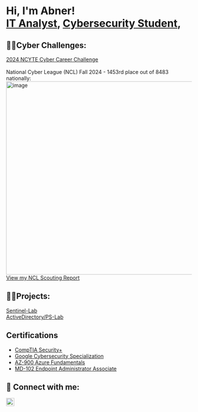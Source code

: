 <h1>Hi, I'm Abner!<br/><a href="https://github.com/AbnerMagana">IT Analyst</a>, <a href="https://www.linkedin.com/in/abner-magana-884834165/">Cybersecurity Student</a>,

<h2>👨‍💻Cyber Challenges:</h2>
<a href="https://github.com/Jabner98/Cyber-Career-Challenge/blob/main/README.md">2024 NCYTE Cyber Career Challenge</a>
<br>
<br>
National Cyber League (NCL) Fall 2024 - 1453rd place out of 8483 nationally:
<br>
<img width="523" alt="image" src="https://github.com/user-attachments/assets/2d11be36-daf8-4d14-bb94-302255c1f019"/>
<br>
<a href="https://github.com/Jabner98/Fall-2024-NCL-Scouting-Report/blob/main/README.md">View my NCL Scouting Report</a>
<h2>👨‍💻Projects:</h2>
<a href="https://github.com/Jabner98/Sentinel-Lab">Sentinel-Lab</a>
<br />
<a href="https://github.com/Jabner98/ActivieDirectoryLab">ActiveDirectory/PS-Lab</a>
<h2>Certifications</h2>

- [CompTIA Security+](https://www.credly.com/badges/1c100853-9293-4701-98ac-fcc5accd34b1/public_url)
- [Google Cybersecurity Specialization](https://www.coursera.org/account/accomplishments/specialization/certificate/AP5UQYM4KMQK)
- [AZ-900 Azure Fundamentals](https://learn.microsoft.com/en-us/users/abnermagana-4783/credentials/82e23bdff81d1d06)
- [MD-102 Endpoint Administrator Associate](https://learn.microsoft.com/api/credentials/share/en-us/AbnerMagana-4783/ED5480020A3F9947?sharingId=8EE8288664A5F844)

<h2> 🤳 Connect with me:</h2>

[<img align="left" alt="AbnerMagana | LinkedIn" width="22px" src="https://cdn.jsdelivr.net/npm/simple-icons@v3/icons/linkedin.svg" />][linkedin]
<!-- [<img align="left" alt="JoshMadakor | Twitter" width="22px" src="https://cdn.jsdelivr.net/npm/simple-icons@v3/icons/twitter.svg" />][twitter]
[<img align="left" alt="AbnerMagana | YouTube" width="22px" src="https://cdn.jsdelivr.net/npm/simple-icons@v3/icons/youtube.svg" />][youtube]
[<img align="left" alt="JoshMadakor | Instagram" width="22px" src="https://cdn.jsdelivr.net/npm/simple-icons@v3/icons/instagram.svg" />][instagram]  -->

[twitter]: https://twitter.com/joshmadakor
[youtube]: https://www.youtube.com/c/joshmadakor
[instagram]: https://www.instagram.com/joshmadakor/
[linkedin]: https://www.linkedin.com/in/abner-magana-884834165/

<!--
**joshmadakor1/joshmadakor1** is a ✨ _special_ ✨ repository because its `README.md` (this file) appears on your GitHub profile.

Here are some ideas to get you started:

- 🔭 I’m currently working on ...
- 🌱 I’m currently learning ...
- 👯 I’m looking to collaborate on ...
- 🤔 I’m looking for help with ...
- 💬 Ask me about ...
- 📫 How to reach me: ...
- 😄 Pronouns: ...
- ⚡ Fun fact: ...
-->
